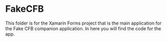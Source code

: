 # FakeCFB

This folder is for the Xamarin Forms project that is the main application for the Fake CFB companion application. In here you will find the code for the app.